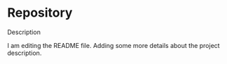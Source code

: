 # Repository
Description 

I am editing the README file. Adding some more details about the project description.

